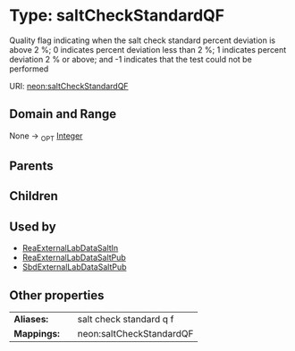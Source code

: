 
# Type: saltCheckStandardQF


Quality flag indicating when the salt check standard percent deviation is above 2 %; 0 indicates percent deviation less than 2 %; 1 indicates percent deviation 2 % or above; and -1 indicates that the test could not be performed

URI: [neon:saltCheckStandardQF](https://data.neonscience.org/saltCheckStandardQF)


## Domain and Range

None ->  <sub>OPT</sub> [Integer](types/Integer.md)

## Parents


## Children


## Used by

 * [ReaExternalLabDataSaltIn](ReaExternalLabDataSaltIn.md)
 * [ReaExternalLabDataSaltPub](ReaExternalLabDataSaltPub.md)
 * [SbdExternalLabDataSaltPub](SbdExternalLabDataSaltPub.md)

## Other properties

|  |  |  |
| --- | --- | --- |
| **Aliases:** | | salt check standard q f |
| **Mappings:** | | neon:saltCheckStandardQF |

